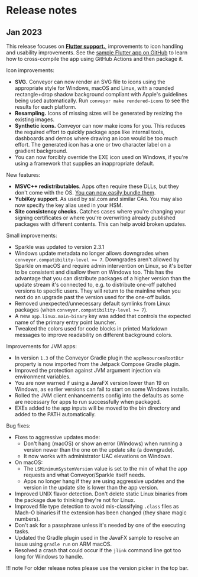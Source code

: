 # Release notes

## Jan 2023

This release focuses on [**Flutter support.**](configs/flutter.md), improvements to icon handling and usability improvements. See the
[sample Flutter app on GitHub](https://github.com/hydraulic-software/flutter-demo) to learn how to cross-compile the app using GitHub Actions
and then package it.

Icon improvements:

* **SVG.** Conveyor can now render an SVG file to icons using the appropriate style for Windows, macOS and Linux, with a rounded rectangle+drop shadow background compliant with Apple's guidelines being used automatically. Run `conveyor make rendered-icons` to see the results for each platform.
* **Resampling.** Icons of missing sizes will be generated by resizing the existing images.
* **Synthetic icons.** Conveyor can now make icons for you. This reduces the required effort to quickly package apps like internal tools, dashboards and demos where drawing an icon would be too much effort. The generated icon has a one or two character label on a gradient background.
* You can now forcibly override the EXE icon used on Windows, if you're using a framework that supplies an inappropriate default. 

New features:

* **MSVC++ redistributables**. Apps often require these DLLs, but they don't come with the OS. [You can now easily bundle them](stdlib/index.md#microsoft-visual-c-redistributables).
* **YubiKey support**. As used by ssl.com and similar CAs. You may also now specify the key alias used in your HSM.
* **Site consistency checks.** Catches cases where you're changing your signing certificates or where you're overwriting already published packages with different contents. This can help avoid broken updates.

Small improvements:

* Sparkle was updated to version 2.3.1
* Windows update metadata no longer allows downgrades when `conveyor.compatibility-level >= 7`. Downgrades aren't allowed by Sparkle on macOS and require admin intervention on Linux, so it's better to be consistent and disallow them on Windows too. This has the advantage that you can distribute packages of a higher version than the update stream it's connected to, e.g. to distribute one-off patched versions to specific users. They will return to the mainline when you next do an upgrade past the version used for the one-off builds.
* Removed unexpected/unnecessary default symlinks from Linux packages (when `conveyor.compatibility-level >= 7`).
* A new `app.linux.main-binary` key was added that controls the expected name of the primary entry point launcher.
* Tweaked the colors used for code blocks in printed Markdown messages to improve readability on different background colors.

Improvements for JVM apps:

* In version `1.3` of the Conveyor Gradle plugin the `appResourcesRootDir` property is now imported from the Jetpack Compose Gradle plugin.
* Improved the protection against JVM argument injection via environment variables.
* You are now warned if using a JavaFX version lower than 19 on Windows, as earlier versions can fail to start on some Windows installs.
* Rolled the JVM client enhancements config into the defaults as some are necessary for apps to run successfully when packaged.
* EXEs added to the app inputs will be moved to the bin directory and added to the PATH automatically.

Bug fixes:

* Fixes to aggressive updates mode:
    * Don't hang (macOS) or show an error (Windows) when running a version newer than the one on the update site (a downgrade).
    * It now works with administrator UAC elevations on Windows. 
* On macOS:
    * The `LSMinimumSystemVersion` value is set to the min of what the app requests and what Conveyor/Sparkle itself needs.
    * Apps no longer hang if they are using aggressive updates and the version in the update site is lower than the app version. 
* Improved UNIX flavor detection. Don't delete static Linux binaries from the package due to thinking they're not for Linux.
* Improved file type detection to avoid mis-classifying `.class` files as Mach-O binaries if the extension has been changed (they share magic numbers).
* Don't ask for a passphrase unless it's needed by one of the executing tasks.
* Updated the Gradle plugin used in the JavaFX sample to resolve an issue using `gradle run` on ARM macOS.
* Resolved a crash that could occur if the `jlink` command line got too long for Windows to handle.

!!! note 
    For older release notes please use the version picker in the top bar.
